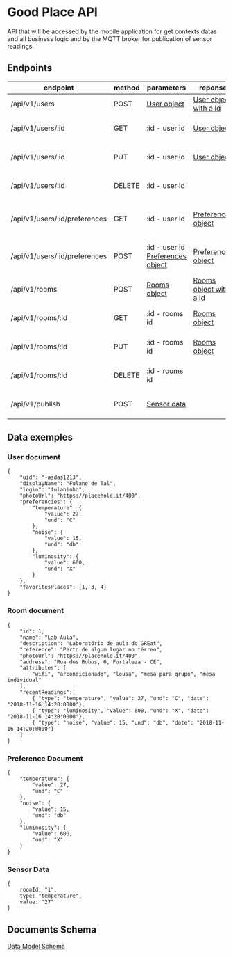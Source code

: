 # Good Place API
API that will be accessed by the mobile application for get contexts datas and all business logic and by the MQTT broker for publication of sensor readings.

## Endpoints
|endpoint|method|parameters|reponse|Description|
|-|-|-|-|-|
|/api/v1/users|POST|[User object](#user-document)|[User object with a Id](#user-document)|Create a new user|
|/api/v1/users/:id|GET|:id - user id|[User object](#user-document)|Retrieve a user with this Id|
|/api/v1/users/:id|PUT|:id - user id|[User object](#user-document)|Update the user with this Id|
|/api/v1/users/:id|DELETE|:id - user id||Delete the user with this Id|
|/api/v1/users/:id/preferences|GET|:id - user id|[Preferences object](#preference-document)|Retrieve preferences for user with this Id|
|/api/v1/users/:id/preferences|POST|:id - user id<br>[Preferences object](#preference-document)|[Preferences object](#preference-document)|Update preferences for user with this Id|
|/api/v1/rooms|POST|[Rooms object](#room-document)|[Rooms object with a Id](#room-document)|Create a new rooms|
|/api/v1/rooms/:id|GET|:id - rooms id|[Rooms object](#room-document)|Retrieve a rooms with this Id|
|/api/v1/rooms/:id|PUT|:id - rooms id|[Rooms object](#room-document)|Update the rooms with this Id|
|/api/v1/rooms/:id|DELETE|:id - rooms id||Delete the rooms with this Id|
|/api/v1/publish|POST|[Sensor data](#sensor-data)||Publish a sensor reading|

## Data exemples
### User document
```
{
    "uid": "-asdas1213",
    "displayName": "Fulano de Tal",
    "login": "fulaninho",
    "photoUrl": "https://placehold.it/400",
    "preferencies": {
        "temperature": {
            "value": 27,
            "und": "C"
        },
        "noise": {
            "value": 15,
            "und": "db"
        },
        "luminosity": {
            "value": 600,
            "und": "X"
        }
    },
    "favoritesPlaces": [1, 3, 4]
}
```

### Room document
```
{
    "id": 1,
    "name": "Lab Aula",
    "description": "Laboratório de aula do GREat",
    "reference": "Perto de algum lugar no térreo",
    "photoUrl": "https://placehold.it/400",
    "address": "Rua dos Bobos, 0, Fortaleza - CE",
    "attributes": [
        "wifi", "arcondicionado", "lousa", "mesa para grupo", "mesa individual"
    ],
    "recentReadings":[
        { "type": "temperature", "value": 27, "und": "C", "date": "2018-11-16 14:20:0000"},
        { "type": "luminosity", "value": 600, "und": "X", "date": "2018-11-16 14:20:0000"},
        { "type": "noise", "value": 15, "und": "db", "date": "2018-11-16 14:20:0000"}
    ]
}
```

### Preference Document
```
{
    "temperature": {
        "value": 27,
        "und": "C"
    },
    "noise": {
        "value": 15,
        "und": "db"
    },
    "luminosity": {
        "value": 600,
        "und": "X"
    }
}
```

### Sensor Data
```
{
    roomId: "1",
    type: "temperature",
    value: "27"
}
```

## Documents Schema
[Data Model Schema](./goodplace-schema.json)
